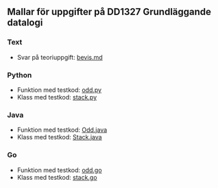 ## Mallar för uppgifter på DD1327 Grundläggande datalogi

### Text

- Svar på teoriuppgift: [bevis.md](https://github.com/isakemma/grudat/blob/master/ovn0/bevis.md)

### Python

- Funktion med testkod: [odd.py](https://github.com/isakemma/grudat/blob/master/ovn0/odd.py)
- Klass med testkod: [stack.py](https://github.com/isakemma/grudat/blob/master/ovn0/stack.py)

### Java

- Funktion med testkod: [Odd.java](https://github.com/isakemma/grudat/blob/master/ovn0/Odd.java)
- Klass med testkod: [Stack.java](https://github.com/isakemma/grudat/blob/master/ovn0/Stack.java)

### Go

- Funktion med testkod: [odd.go](https://github.com/isakemma/grudat/blob/master/ovn0/odd.go)
- Klass med testkod: [stack.go](https://github.com/isakemma/grudat/blob/master/ovn0/stack.go)
